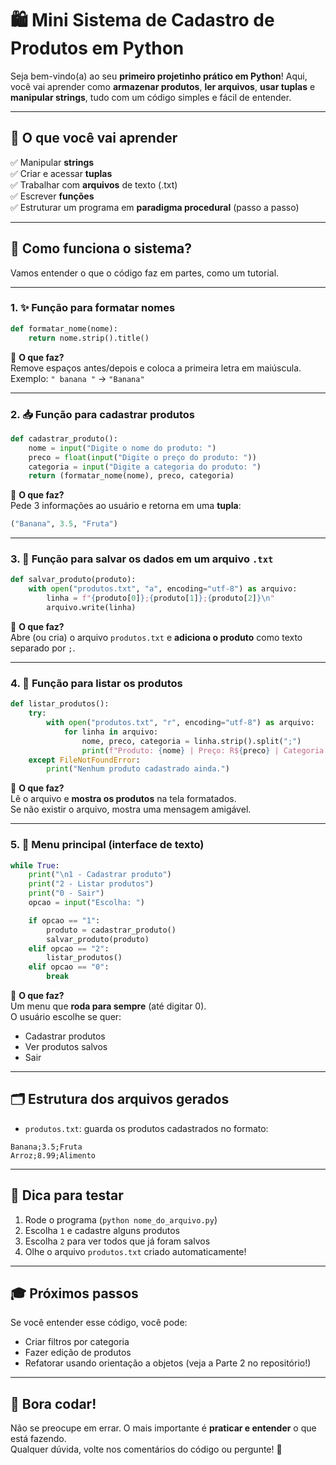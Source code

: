 

# 🛍️ Mini Sistema de Cadastro de Produtos em Python

Seja bem-vindo(a) ao seu **primeiro projetinho prático em Python**! Aqui, você vai aprender como **armazenar produtos**, **ler arquivos**, **usar tuplas** e **manipular strings**, tudo com um código simples e fácil de entender.

---

## 🚀 O que você vai aprender

✅ Manipular **strings**  
✅ Criar e acessar **tuplas**  
✅ Trabalhar com **arquivos** de texto (.txt)  
✅ Escrever **funções**  
✅ Estruturar um programa em **paradigma procedural** (passo a passo)

---

## 🧠 Como funciona o sistema?

Vamos entender o que o código faz em partes, como um tutorial.

---

### 1. ✨ Função para formatar nomes

```python
def formatar_nome(nome):
    return nome.strip().title()
```

📝 **O que faz?**  
Remove espaços antes/depois e coloca a primeira letra em maiúscula.  
Exemplo: `" banana "` → `"Banana"`

---

### 2. 📥 Função para cadastrar produtos

```python
def cadastrar_produto():
    nome = input("Digite o nome do produto: ")
    preco = float(input("Digite o preço do produto: "))
    categoria = input("Digite a categoria do produto: ")
    return (formatar_nome(nome), preco, categoria)
```

📝 **O que faz?**  
Pede 3 informações ao usuário e retorna em uma **tupla**:
```python
("Banana", 3.5, "Fruta")
```

---

### 3. 💾 Função para salvar os dados em um arquivo `.txt`

```python
def salvar_produto(produto):
    with open("produtos.txt", "a", encoding="utf-8") as arquivo:
        linha = f"{produto[0]};{produto[1]};{produto[2]}\n"
        arquivo.write(linha)
```

📝 **O que faz?**  
Abre (ou cria) o arquivo `produtos.txt` e **adiciona o produto** como texto separado por `;`.

---

### 4. 📃 Função para listar os produtos

```python
def listar_produtos():
    try:
        with open("produtos.txt", "r", encoding="utf-8") as arquivo:
            for linha in arquivo:
                nome, preco, categoria = linha.strip().split(";")
                print(f"Produto: {nome} | Preço: R${preco} | Categoria: {categoria}")
    except FileNotFoundError:
        print("Nenhum produto cadastrado ainda.")
```

📝 **O que faz?**  
Lê o arquivo e **mostra os produtos** na tela formatados.  
Se não existir o arquivo, mostra uma mensagem amigável.

---

### 5. 🧭 Menu principal (interface de texto)

```python
while True:
    print("\n1 - Cadastrar produto")
    print("2 - Listar produtos")
    print("0 - Sair")
    opcao = input("Escolha: ")

    if opcao == "1":
        produto = cadastrar_produto()
        salvar_produto(produto)
    elif opcao == "2":
        listar_produtos()
    elif opcao == "0":
        break
```

📝 **O que faz?**  
Um menu que **roda para sempre** (até digitar 0).  
O usuário escolhe se quer:
- Cadastrar produtos
- Ver produtos salvos
- Sair

---

## 🗂️ Estrutura dos arquivos gerados

- `produtos.txt`: guarda os produtos cadastrados no formato:
```
Banana;3.5;Fruta
Arroz;8.99;Alimento
```

---

## 🧪 Dica para testar

1. Rode o programa (`python nome_do_arquivo.py`)
2. Escolha `1` e cadastre alguns produtos
3. Escolha `2` para ver todos que já foram salvos
4. Olhe o arquivo `produtos.txt` criado automaticamente!

---

## 🎓 Próximos passos

Se você entender esse código, você pode:
- Criar filtros por categoria
- Fazer edição de produtos
- Refatorar usando orientação a objetos (veja a Parte 2 no repositório!)

---

## 🤘 Bora codar!

Não se preocupe em errar. O mais importante é **praticar e entender** o que está fazendo.  
Qualquer dúvida, volte nos comentários do código ou pergunte! 🚀

